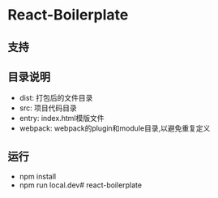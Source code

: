 # React-Boilerplate

## 支持
<!-- - [x] react-router v4
- [x] webpack3
- [x] eslint
- [x] prettier
- [ ] webpack插件整理 -->

## 目录说明
- dist: 打包后的文件目录
- src: 项目代码目录
- entry: index.html模版文件
- webpack: webpack的plugin和module目录,以避免重复定义

## 运行
- npm install
- npm run local.dev# react-boilerplate
